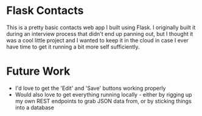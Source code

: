 # Flask Contacts

This is a pretty basic contacts web app I built using Flask. I originally built it during an interview process that didn't end up panning out, but I thought it was a cool little project and I wanted to keep it in the cloud in case I ever have time to get it running a bit more self sufficiently. 

# Future Work

* I'd love to get the 'Edit' and 'Save' buttons working properly
* Would also love to get everything running locally - either by rigging up my own REST endpoints to grab JSON data from, or by sticking things into a database
